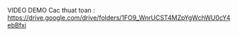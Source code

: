 VIDEO DEMO Cac thuat toan :
https://drive.google.com/drive/folders/1FO9_WnrUCST4MZpYgWchWU0cY4ebBfxi
